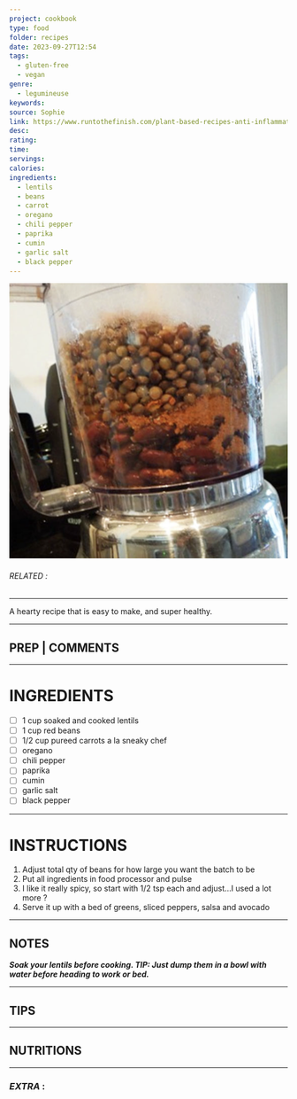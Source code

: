 ```yaml
---
project: cookbook
type: food
folder: recipes
date: 2023-09-27T12:54
tags:
  - gluten-free
  - vegan
genre:
  - legumineuse
keywords: 
source: Sophie
link: https://www.runtothefinish.com/plant-based-recipes-anti-inflammatory-foods/
desc: 
rating: 
time: 
servings: 
calories: 
ingredients:
  - lentils
  - beans
  - carrot
  - oregano
  - chili pepper
  - paprika
  - cumin
  - garlic salt
  - black pepper
---
```


![IMAGE](image_430.png)

###### *RELATED* : 
---
A hearty recipe that is easy to make, and super healthy.

---
## PREP | COMMENTS



---
# INGREDIENTS

- [ ] 1 cup soaked and cooked lentils
- [ ] 1 cup red beans
- [ ] 1/2 cup pureed carrots a la sneaky chef
- [ ] oregano
- [ ] chili pepper
- [ ] paprika
- [ ] cumin
- [ ] garlic salt
- [ ] black pepper

---
# INSTRUCTIONS

1. Adjust total qty of beans for how large you want the batch to be
2. Put all ingredients in food processor and pulse
3. I like it really spicy, so start with 1/2 tsp each and adjust…I used a lot more ?
4. Serve it up with a bed of greens, sliced peppers, salsa and avocado

---
## NOTES

**_Soak your lentils before cooking. TIP: Just dump them in a bowl with water before heading to work or bed._**


---
## TIPS



---
## NUTRITIONS



---
### *EXTRA* :



